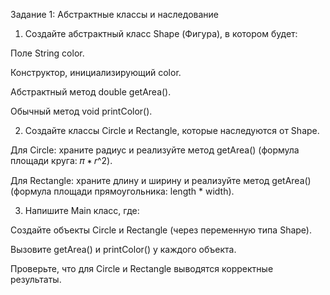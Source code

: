 Задание 1: Абстрактные классы и наследование
1) Создайте абстрактный класс Shape (Фигура), в котором будет:

Поле String color.

Конструктор, инициализирующий color.

Абстрактный метод double getArea().

Обычный метод void printColor().

2) Создайте классы Circle и Rectangle, которые наследуются от Shape.

Для Circle: храните радиус и реализуйте метод getArea() (формула площади круга:
𝜋 ∗ 𝑟^2).

Для Rectangle: храните длину и ширину и реализуйте метод getArea() (формула площади прямоугольника: length * width).

3) Напишите Main класс, где:

Создайте объекты Circle и Rectangle (через переменную типа Shape).

Вызовите getArea() и printColor() у каждого объекта.

Проверьте, что для Circle и Rectangle выводятся корректные результаты.